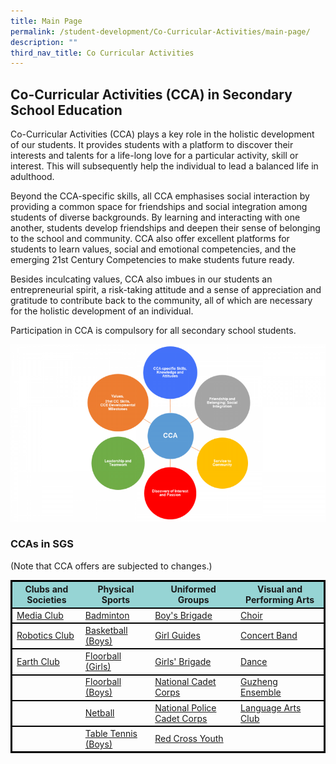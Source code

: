 ```yaml
---
title: Main Page
permalink: /student-development/Co-Curricular-Activities/main-page/
description: ""
third_nav_title: Co Curricular Activities
---
```

## Co-Curricular Activities (CCA) in Secondary School Education

Co-Curricular Activities (CCA) plays a key role in the holistic development of our students. It provides students with a platform to discover their interests and talents for a life-long love for a particular activity, skill or interest. This will subsequently help the individual to lead a balanced life in adulthood.

Beyond the CCA-specific skills, all CCA emphasises social interaction by providing a common space for friendships and social integration among students of diverse backgrounds. By learning and interacting with one another, students develop friendships and deepen their sense of belonging to the school and community. CCA also offer excellent platforms for students to learn values, social and emotional competencies, and the emerging 21st Century Competencies to make students future ready.

Besides inculcating values, CCA also imbues in our students an entrepreneurial spirit, a risk-taking attitude and a sense of appreciation and gratitude to contribute back to the community, all of which are necessary for the holistic development of an individual.

Participation in CCA is compulsory for all secondary school students.

![](/images/cca.png)

### CCAs in SGS
(Note that CCA offers are subjected to changes.)

<table>
<thead>
  <tr>
    <th><strong>Clubs and Societies
    <th><strong>Physical Sports
    <th><strong>Uniformed Groups
		<th><strong>Visual and Performing Arts
<tbody>
  <tr>
    <td><a href="">Media Club</a></td>
    <td><a href="">Badminton</a></td>
    <td><a href="">Boy's Brigade</a></td>
    <td><a href="">Choir</a></td>
  </tr>
  <tr>
    <td><a href="">Robotics Club</a></td>
    <td><a href="">Basketball (Boys)</a></td>
    <td><a href="">Girl Guides</a></td>
		<td><a href="">Concert Band</a></td>
  </tr>
	<tr>
    <td><a href="">Earth Club</a></td>
    <td><a href="">Floorball (Girls)</a></td>
    <td><a href="">Girls' Brigade</a></td>
		<td><a href="">Dance</a></td>
  </tr>
	<tr>
    <td></td>
    <td><a href="">Floorball (Boys)</a></td>
    <td><a href="">National Cadet Corps</a></td>
		<td><a href="">Guzheng Ensemble</a></td>
  </tr>
		<tr>
    <td></td>
    <td><a href="">Netball</a></td>
    <td><a href="">National Police Cadet Corps</a></td>
		<td><a href="">Language Arts Club</a></td>
  </tr>
			<tr>
    <td></td>
    <td><a href="">Table Tennis (Boys)</a></td>
    <td><a href="">Red Cross Youth</a></td>
		<td></td>
  </tr>
			</table>
	<style>
table {
  border: 1px solid black;
  border-collapse: collapse;
}
	th {
  background-color: #96D4D4;
	}
	tr  {
	border: 2px solid black;
  border-collapse: collapse;
	}
</style>